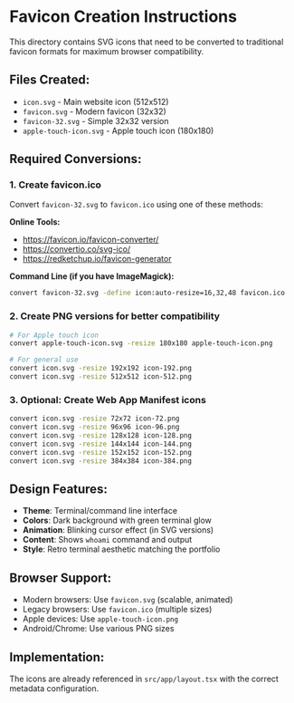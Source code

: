 # Favicon Creation Instructions

This directory contains SVG icons that need to be converted to traditional favicon formats for maximum browser compatibility.

## Files Created:
- `icon.svg` - Main website icon (512x512)
- `favicon.svg` - Modern favicon (32x32) 
- `favicon-32.svg` - Simple 32x32 version
- `apple-touch-icon.svg` - Apple touch icon (180x180)

## Required Conversions:

### 1. Create favicon.ico
Convert `favicon-32.svg` to `favicon.ico` using one of these methods:

**Online Tools:**
- https://favicon.io/favicon-converter/
- https://convertio.co/svg-ico/
- https://redketchup.io/favicon-generator

**Command Line (if you have ImageMagick):**
```bash
convert favicon-32.svg -define icon:auto-resize=16,32,48 favicon.ico
```

### 2. Create PNG versions for better compatibility
```bash
# For Apple touch icon
convert apple-touch-icon.svg -resize 180x180 apple-touch-icon.png

# For general use
convert icon.svg -resize 192x192 icon-192.png
convert icon.svg -resize 512x512 icon-512.png
```

### 3. Optional: Create Web App Manifest icons
```bash
convert icon.svg -resize 72x72 icon-72.png
convert icon.svg -resize 96x96 icon-96.png
convert icon.svg -resize 128x128 icon-128.png
convert icon.svg -resize 144x144 icon-144.png
convert icon.svg -resize 152x152 icon-152.png
convert icon.svg -resize 384x384 icon-384.png
```

## Design Features:
- **Theme**: Terminal/command line interface
- **Colors**: Dark background with green terminal glow
- **Animation**: Blinking cursor effect (in SVG versions)
- **Content**: Shows `whoami` command and output
- **Style**: Retro terminal aesthetic matching the portfolio

## Browser Support:
- Modern browsers: Use `favicon.svg` (scalable, animated)
- Legacy browsers: Use `favicon.ico` (multiple sizes)
- Apple devices: Use `apple-touch-icon.png`
- Android/Chrome: Use various PNG sizes

## Implementation:
The icons are already referenced in `src/app/layout.tsx` with the correct metadata configuration.